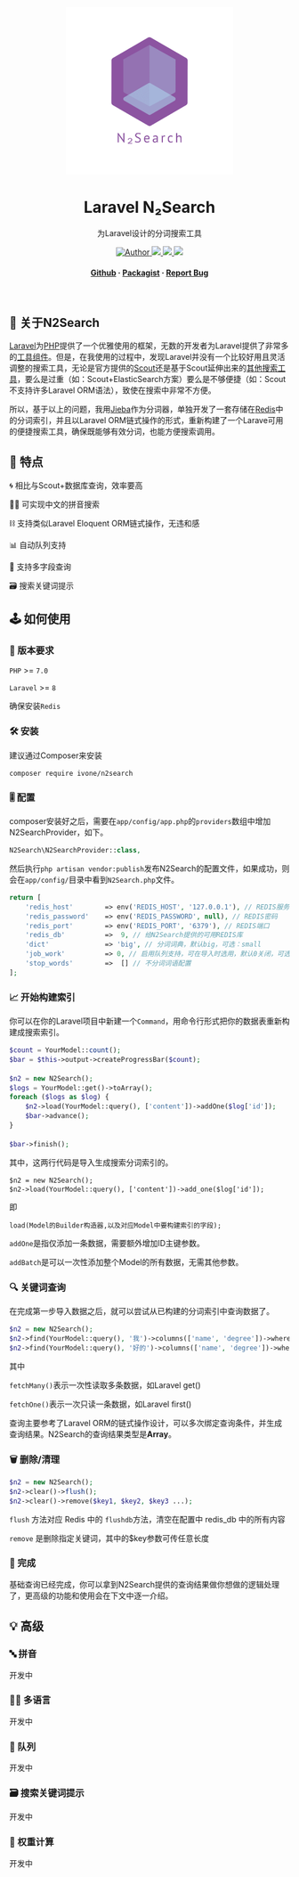 
<div align="center">
<img src="logo.png" width="300" />
  <h1>Laravel N₂Search</h1>
  <p>
    为Laravel设计的分词搜索工具
  </p>
<!-- Badges -->
<p>
  <a target="_blank" href="https://ivone.me">
    <img src="https://img.shields.io/badge/👨‍💻Author-Ivone-blue" alt="Author" />
  </a>
  <a href="https://github.com/ivone-liu/laravel-n2search/actions">
    <img src="https://github.com/ivone-liu/laravel-n2search/workflows/PHP%20Composer/badge.svg" />
  </a>
  <a target="_blank" href="https://opensource.org/licenses/MIT">
    <img src="https://img.shields.io/github/license/ivone-liu/laravel-search" />
  </a>
  <a href="https://github.com/ivone-liu/laravel-search">
    <img src="https://img.shields.io/badge/🖥status-developing-red" />
  </a>
</p>

  <h4>
    <a href="https://github.com/ivone-liu/laravel-n2search" target="_blank">Github</a>
  <span> · </span>
    <a href="https://packagist.org/packages/ivone/n2search" target="_blank">Packagist</a>
  <span> · </span>
    <a href="https://github.com/ivone-liu/laravel-search/issues">Report Bug</a>
  </h4>
</div>

<br />

<!-- About the Project -->
## 🌟 关于N2Search

<a href="https://laravel.com/" target="_blank">Laravel</a>为<a href="https://php.net/" target="_blank">PHP</a>提供了一个优雅使用的框架，无数的开发者为Laravel提供了非常多的<a href="https://packagist.org/?query=laravel" target="_blank">工具组件</a>。但是，在我使用的过程中，发现Laravel并没有一个比较好用且灵活调整的搜索工具，无论是官方提供的<a href="https://laravel.com/docs/8.x/scout" target="_blank">Scout</a>还是基于Scout延伸出来的<a href="https://packagist.org/packages/vanry/laravel-scout-tntsearch" target="_blank">其他搜索工具</a>，要么是过重（如：Scout+ElasticSearch方案）要么是不够便捷（如：Scout不支持许多Laravel ORM语法），致使在搜索中非常不方便。

所以，基于以上的问题，我用<a href="https://github.com/fukuball/jieba-php" target="_blank">Jieba</a>作为分词器，单独开发了一套存储在<a href="https://redis.io" target="_blank">Redis</a>中的分词索引，并且以Laravel ORM链式操作的形式，重新构建了一个Larave可用的便捷搜索工具，确保既能够有效分词，也能方便搜索调用。

<!-- 特点 -->
## 🧩 特点

🌀 相比与Scout+数据库查询，效率要高

👨‍💻 可实现中文的拼音搜索

⛓ 支持类似Laravel Eloquent ORM链式操作，无违和感

📊 自动队列支持

🎰 支持多字段查询

🗃 搜索关键词提示

<!-- How To Use -->
## 🕹 如何使用

### 🔧 版本要求

`PHP` >= `7.0`

`Laravel` >= `8`

确保安装`Redis`

### 🛠 安装

建议通过Composer来安装

```shell
composer require ivone/n2search
```

### 🎚️ 配置

composer安装好之后，需要在`app/config/app.php`的`providers`数组中增加N2SearchProvider，如下。

```php
N2Search\N2SearchProvider::class,
```

然后执行`php artisan vendor:publish`发布N2Search的配置文件，如果成功，则会在`app/config/`目录中看到`N2Search.php`文件。

```php
return [
    'redis_host'        => env('REDIS_HOST', '127.0.0.1'), // REDIS服务IP地址
    'redis_password'    => env('REDIS_PASSWORD', null), // REDIS密码
    'redis_port'        => env('REDIS_PORT', '6379'), // REDIS端口
    'redis_db'          =>  9, // 给N2Search提供的可用REDIS库
    'dict'              => 'big', // 分词词典，默认big，可选：small
    'job_work'          => 0, // 启用队列支持，可在导入时选用，默认0关闭，可选：1开启
    'stop_words'        =>  [] // 不分词词语配置
];
```

### 📈 开始构建索引

你可以在你的Laravel项目中新建一个`Command`，用命令行形式把你的数据表重新构建成搜索索引。

```php
$count = YourModel::count();
$bar = $this->output->createProgressBar($count);

$n2 = new N2Search();
$logs = YourModel::get()->toArray();
foreach ($logs as $log) {
    $n2->load(YourModel::query(), ['content'])->addOne($log['id']);
    $bar->advance();
}

$bar->finish();
```

其中，这两行代码是导入生成搜索分词索引的。
```shell
$n2 = new N2Search();
$n2->load(YourModel::query(), ['content'])->add_one($log['id']);
```
即
```text
load(Model的Builder构造器,以及对应Model中要构建索引的字段);
```
`addOne`是指仅添加一条数据，需要额外增加ID主键参数。

`addBatch`是可以一次性添加整个Model的所有数据，无需其他参数。

### 🔍 关键词查询

在完成第一步导入数据之后，就可以尝试从已构建的分词索引中查询数据了。

```php
$n2 = new N2Search();
$n2->find(YourModel::query(), '我')->columns(['name', 'degree'])->where(['user_id'=>1])->where(['relation_id'=>101])->page(1, 20)->order('id', 'desc')->fetchMany();
$n2->find(YourModel::query(), '好的')->columns(['name', 'degree'])->where(['user_id'=>1])->order('id', 'desc')->fetchOne();
```

其中

`fetchMany()`表示一次性读取多条数据，如Laravel get()

`fetchOne()`表示一次只读一条数据，如Laravel first()

查询主要参考了Laravel ORM的链式操作设计，可以多次绑定查询条件，并生成查询结果。N2Search的查询结果类型是**Array**。

### 🗑 删除/清理

```php
$n2 = new N2Search();
$n2->clear()->flush();
$n2->clear()->remove($key1, $key2, $key3 ...);
```

`flush` 方法对应 Redis 中的 `flushdb`方法，清空在配置中 redis_db 中的所有内容

`remove` 是删除指定关键词，其中的$key参数可传任意长度

### 👏 完成

基础查询已经完成，你可以拿到N2Search提供的查询结果做你想做的逻辑处理了，更高级的功能和使用会在下文中逐一介绍。

## 💡 高级

### 🔤 拼音
开发中

### 🏳️‍🌈 多语言
开发中

### 🧳 队列
开发中

### 🗃 搜索关键词提示
开发中

### 🧮 权重计算
开发中

[//]: # (## 🧑🏻‍💻 联系我)

[//]: # ()
[//]: # (你可以在github中给我提issue，或者邮件联系我：i@ivone.me )

[//]: # ()
[//]: # (友情链接:[方寸笔迹]&#40;https://www.fangcun.in&#41;)
